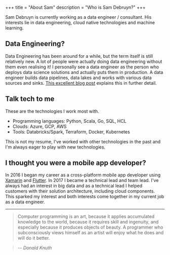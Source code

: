 +++
title = "About Sam"
description = "Who is Sam Debruyn?"
+++

Sam Debruyn is currently working as a data engineer / consultant. His interests lie in data engineering, cloud native technologies and machine learning.

## Data Engineering?

Data Engineering has been around for a while, but the term itself is still relatively new. A lot of people were actually doing data engineering without them even realising it! I personally see a data engineer as the person who deploys data science solutions and actually puts them in production. A data engineer builds data pipelines, data lakes and works with various data sources and sinks. [This excellent blog post](https://towardsdatascience.com/who-is-a-data-engineer-how-to-become-a-data-engineer-1167ddc12811) explains this in further detail.

## Talk tech to me

These are the technologies I work most with.

* Programming languages: Python, Scala, Go, SQL, HCL
* Clouds: Azure, GCP, AWS
* Tools: Databricks/Spark, Terraform, Docker, Kubernetes

This is not my resume, I've worked with other technologies in the past and I'm always eager to play with new technologies.

## I thought you were a mobile app developer?

In 2016 I began my career as a cross-platform mobile app developer using [Xamarin](https://en.wikipedia.org/wiki/Xamarin) and [Flutter](https://flutter.dev). In 2017 I became a technical lead and team lead. I've always had an interest in big data and as a technical lead I helped customers with their solution architecture, including cloud components. This sparked my interest and both interests come together in my current job as a data engineer.

---

> Computer programming is an art,
because it applies accumulated knowledge to the world,
because it requires skill and ingenuity,
and especially because it produces objects of beauty.
A programmer who subconsciously views himself as an artist
will enjoy what he does and will do it better.

> -- <cite>Donald Knuth</cite>
